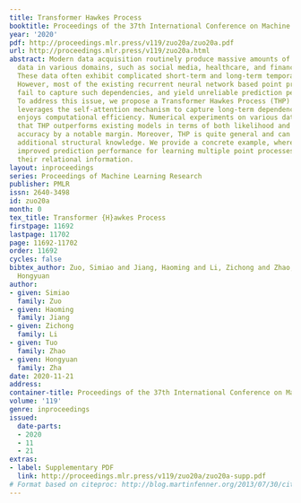 ```yaml
---
title: Transformer Hawkes Process
booktitle: Proceedings of the 37th International Conference on Machine Learning
year: '2020'
pdf: http://proceedings.mlr.press/v119/zuo20a/zuo20a.pdf
url: http://proceedings.mlr.press/v119/zuo20a.html
abstract: Modern data acquisition routinely produce massive amounts of event sequence
  data in various domains, such as social media, healthcare, and financial markets.
  These data often exhibit complicated short-term and long-term temporal dependencies.
  However, most of the existing recurrent neural network based point process models
  fail to capture such dependencies, and yield unreliable prediction performance.
  To address this issue, we propose a Transformer Hawkes Process (THP) model, which
  leverages the self-attention mechanism to capture long-term dependencies and meanwhile
  enjoys computational efficiency. Numerical experiments on various datasets show
  that THP outperforms existing models in terms of both likelihood and event prediction
  accuracy by a notable margin. Moreover, THP is quite general and can incorporate
  additional structural knowledge. We provide a concrete example, where THP achieves
  improved prediction performance for learning multiple point processes when incorporating
  their relational information.
layout: inproceedings
series: Proceedings of Machine Learning Research
publisher: PMLR
issn: 2640-3498
id: zuo20a
month: 0
tex_title: Transformer {H}awkes Process
firstpage: 11692
lastpage: 11702
page: 11692-11702
order: 11692
cycles: false
bibtex_author: Zuo, Simiao and Jiang, Haoming and Li, Zichong and Zhao, Tuo and Zha,
  Hongyuan
author:
- given: Simiao
  family: Zuo
- given: Haoming
  family: Jiang
- given: Zichong
  family: Li
- given: Tuo
  family: Zhao
- given: Hongyuan
  family: Zha
date: 2020-11-21
address: 
container-title: Proceedings of the 37th International Conference on Machine Learning
volume: '119'
genre: inproceedings
issued:
  date-parts:
  - 2020
  - 11
  - 21
extras:
- label: Supplementary PDF
  link: http://proceedings.mlr.press/v119/zuo20a/zuo20a-supp.pdf
# Format based on citeproc: http://blog.martinfenner.org/2013/07/30/citeproc-yaml-for-bibliographies/
---
```

